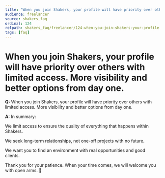 ```yaml
---
title: "When you join Shakers, your profile will have priority over others with limited access. More visibility and better options from day one."
audience: freelancer
source: shakers_faq
ordinal: 124
relpath: shakers_faq/freelancer/124-when-you-join-shakers-your-profile-will-have-priority-over-others-with-limited-a.md
tags: [faq]
---
```


# When you join Shakers, your profile will have priority over others with limited access. More visibility and better options from day one.

**Q:** When you join Shakers, your profile will have priority over others with limited access. More visibility and better options from day one.

**A:** In summary:

We limit access to ensure the quality of everything that happens within Shakers.

We seek long-term relationships, not one-off projects with no future.

We want you to find an environment with real opportunities and good clients.

Thank you for your patience. When your time comes, we will welcome you with open arms. 💙
